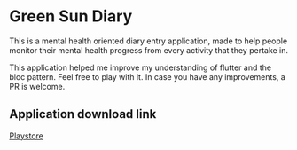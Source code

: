# Green Sun Diary

This is a mental health oriented diary entry application, made to help people monitor their mental health progress from every activity that they pertake in.

This application helped me improve my understanding of flutter and the bloc pattern.
Feel free to play with it. In case you have any improvements, a PR is welcome.

## Application download link
[Playstore](https://play.google.com/store/apps/details?id=com.simiyu.greensundiary)

